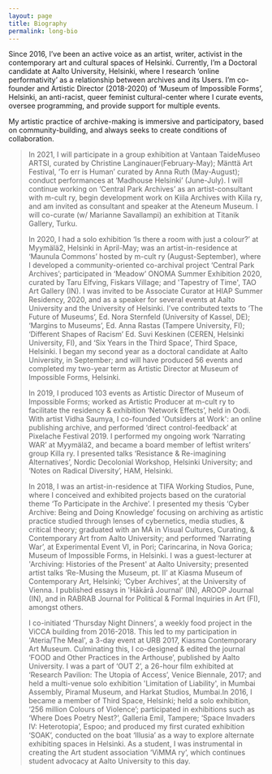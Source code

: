 ```yaml
---
layout: page
title: Biography
permalink: long-bio
---
```

Since 2016, I’ve been an active voice as an artist, writer, activist in the contemporary art and cultural spaces of Helsinki. Currently, I’m a Doctoral candidate at Aalto University, Helsinki, where I research ‘online performativity’ as a relationship between archives and its Users. I’m co-founder and Artistic Director (2018-2020) of ‘Museum of Impossible Forms’, Helsinki, an anti-racist, queer feminist cultural-center where I curate events, oversee programming, and provide support for multiple events.

My artistic practice of archive-making is immersive and participatory, based on community-building, and always seeks to create conditions of collaboration.

> In 2021, I will participate in a group exhibition at Vantaan TaideMuseo ARTSI, curated by Christine Langinauer(February-May); Mänttä Art Festival, ‘To err is Human’ curated by Anna Ruth (May-August); conduct performances at ‘Madhouse Helsinki’ (June-July). I will continue working on ‘Central Park Archives’ as an artist-consultant with m-cult ry, begin development work on Kiila Archives with Kiila ry, and am invited as consultant and speaker at the Ateneum Museum. I will co-curate (w/ Marianne Savallampi) an exhibition at Titanik Gallery, Turku.
>
> In 2020, I had a solo exhibition ‘Is there a room with just a colour?’ at Myymälä2, Helsinki in April-May; was an artist-in-residence at ‘Maunula Commons’ hosted by m-cult ry (August-September), where I developed a community-oriented co-archival project ‘Central Park Archives’; participated in ‘Meadow’ ONOMA Summer Exhibition 2020, curated by Taru Elfving, Fiskars Village; and 'Tapestry of Time', TAO Art Gallery (IN).  I was invited to be Associate Curator at HIAP Summer Residency, 2020, and as a speaker for several events at Aalto University and the University of Helsinki. I’ve contributed texts to ‘The Future of Museums’, Ed. Nora Sternfeld (University of Kassel, DE); ‘Margins to Museums’, Ed. Anna Rastas (Tampere University, FI); ‘Different Shapes of Racism’ Ed. Suvi Keskinen (CEREN, Helsinki University, FI), and ‘Six Years in the Third Space’, Third Space, Helsinki. I began my second year as a doctoral candidate at Aalto University, in September; and will have produced 56 events and completed my two-year term as Artistic Director at Museum of Impossible Forms, Helsinki.
>
> In 2019, I produced 103 events as Artistic Director of Museum of Impossible Forms; worked as Artistic Producer at m-cult ry to facilitate the residency & exhibition ‘Network Effects’, held in Oodi. With artist Vidha Saumya, I co-founded 'Outsiders at Work': an online publishing archive, and performed ‘direct control-feedback’ at Pixelache Festival 2019. I performed my ongoing work ‘Narrating WAR’ at Myymälä2, and became a board member of leftist writers’ group Killa ry. I presented talks ‘Resistance & Re-imagining Alternatives’, Nordic Decolonial Workshop, Helsinki University; and ‘Notes on Radical Diversity’, HAM, Helsinki.
>
> In 2018, I was an artist-in-residence at TIFA Working Studios, Pune, where I conceived and exhibited projects based on the curatorial theme ‘To Participate in the Archive’. I  presented my thesis ‘Cyber Archive: Being and Doing Knowledge’ focusing on archiving as artistic practice studied through lenses of cybernetics, media studies, & critical theory; graduated with an MA in Visual Cultures, Curating, & Contemporary Art from Aalto University; and performed ‘Narrating War’, at Experimental Event VI, in Pori; Carincarina, in Nova Gorica; Museum of Impossible Forms, in Helsinki. I was a guest-lecturer at 'Archiving: Histories of the Present' at Aalto University; presented artist talks ‘Re-Musing the Museum, pt. II’ at Kiasma Museum of Contemporary Art, Helsinki; ‘Cyber Archives’, at the University of Vienna. I published essays in 'Hākārā Journal' (IN), AROOP Journal (IN), and in RABRAB Journal for Political & Formal Inquiries in Art (FI), amongst others.
>
> I co-initiated ‘Thursday Night Dinners’, a weekly food project in the ViCCA building from 2016-2018. This led to my participation in 'Ateria/The Meal', a 3-day event at URB 2017, Kiasma Contemporary Art Museum. Culminating this, I co-designed & edited the journal ‘FOOD and Other Practices in the Arthouse’, published by Aalto University. I was a part of ‘OUT 2’, a 26-hour film exhibited at ‘Research Pavilion: The Utopia of Access’, Venice Biennale, 2017; and held a multi-venue solo exhibition 'Limitation of Liability', in Mumbai Assembly, Piramal Museum, and Harkat Studios, Mumbai.In 2016, I became a member of Third Space, Helsinki; held a solo exhibition, ‘256 million Colours of Violence’; participated in exhibitions such as ‘Where Does Poetry Nest?’, Galleria Emil, Tampere; ‘Space Invaders IV: Heterotopia’, Espoo; and produced my first curated exhibition ‘SOAK’, conducted on the boat ‘Illusia’ as a way to explore alternate exhibiting spaces in Helsinki. As a student, I was instrumental in creating the Art student association ‘ViMMA ry’, which continues student advocacy at Aalto University to this day.